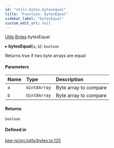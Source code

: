 ```yaml
---
id: "utils.bytes.bytesequal"
title: "Function: bytesEqual"
sidebar_label: "bytesEqual"
custom_edit_url: null
---
```


[Utils](../modules/utils.md).[Bytes](../modules/utils.bytes.md).bytesEqual

▸ **bytesEqual**(`a`, `b`): `boolean`

Returns true if two byte arrays are equal

#### Parameters

| Name | Type | Description |
| :------ | :------ | :------ |
| `a` | `Uint8Array` | Byte array to compare |
| `b` | `Uint8Array` | Byte array to compare |

#### Returns

`boolean`

#### Defined in

[bee-js/src/utils/bytes.ts:125](https://github.com/ethersphere/bee-js/blob/74056cb/src/utils/bytes.ts#L125)
